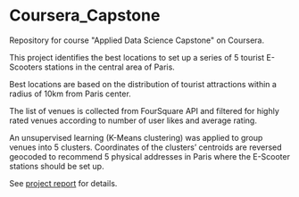 # Coursera_Capstone
Repository for course "Applied Data Science Capstone" on Coursera.

This project identifies the best locations to set up a series of 5 tourist E-Scooters stations in the central area of Paris. 

Best locations are based on the distribution of tourist attractions within a radius of 10km from Paris center. 

The list of venues is collected from FourSquare API and filtered for highly rated venues according to number of user likes and average rating. 

An unsupervised learning (K-Means clustering) was applied to group venues into 5 clusters. Coordinates of the clusters’ centroids are reversed geocoded to recommend 5 physical addresses in Paris where the E-Scooter stations should be set up.

See [project report](../master/CapstoneReport-Best%20locations%20to%20set%20up%20tourist%20E-Scooter%20stations%20in%20Paris.pdf) for details.
